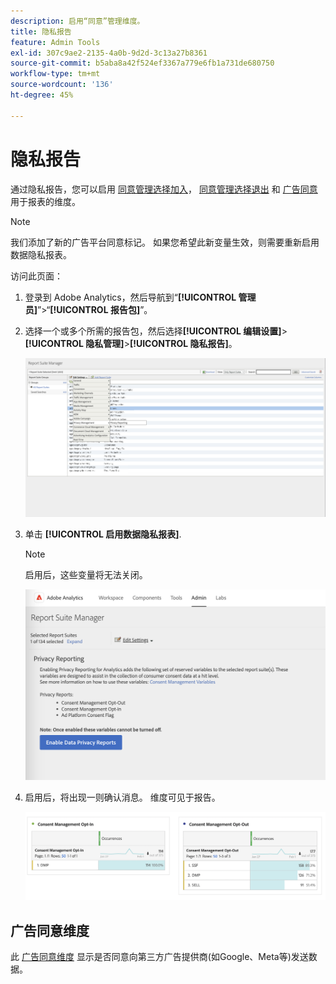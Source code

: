 ```yaml
---
description: 启用“同意”管理维度。
title: 隐私报告
feature: Admin Tools
exl-id: 307c9ae2-2135-4a0b-9d2d-3c13a27b8361
source-git-commit: b5aba8a42f524ef3367a779e6fb1a731de680750
workflow-type: tm+mt
source-wordcount: '136'
ht-degree: 45%

---
```


# 隐私报告

通过隐私报告，您可以启用 [同意管理选择加入](/help/components/dimensions/cm-opt-in.md)， [同意管理选择退出](/help/components/dimensions/cm-opt-out.md) 和 [广告同意](/help/components//dimensions/ad-consent.md) 用于报表的维度。

>[!NOTE]
>
>我们添加了新的广告平台同意标记。 如果您希望此新变量生效，则需要重新启用数据隐私报表。

访问此页面：

1. 登录到 Adobe Analytics，然后导航到“**[!UICONTROL 管理员]**”>“**[!UICONTROL 报告包]**”。
1. 选择一个或多个所需的报告包，然后选择&#x200B;**[!UICONTROL 编辑设置]**>**[!UICONTROL 隐私管理]**>**[!UICONTROL 隐私报告]**。

   ![编辑设置](assets/rsm-privacy-select.png)

1. 单击 **[!UICONTROL 启用数据隐私报表]**.

   >[!NOTE]
   >
   >启用后，这些变量将无法关闭。

   ![启用](assets/rsm-privacy-enable.png)

1. 启用后，将出现一则确认消息。 维度可见于报告。

   ![报告](assets/consent-management.png)

## 广告同意维度

此 [广告同意维度](/help/components/dimensions/ad-consent.md) 显示是否同意向第三方广告提供商(如Google、Meta等)发送数据。